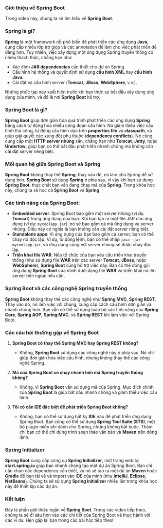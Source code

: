 ### Giới thiệu về Spring Boot

Trong video này, chúng ta sẽ tìm hiểu về **Spring Boot**.

### Spring là gì?
**Spring** là một framework rất phổ biến để phát triển các ứng dụng **Java**, cung cấp nhiều lớp trợ giúp và các annotation để làm cho việc phát triển dễ dàng hơn. Tuy nhiên, việc xây dựng một ứng dụng Spring truyền thống có nhiều thách thức, chẳng hạn như:
- Xác định **JAR dependencies** cần thiết cho dự án Spring.
- Cấu hình hệ thống và quyết định sử dụng **cấu hình XML** hay **cấu hình Java**.
- Cài đặt và cấu hình server (**Tomcat**, **JBoss**, **WebSphere**, v.v.).

Những phức tạp này xuất hiện trước khi bạn thực sự bắt đầu xây dựng ứng dụng của mình, và đó là nơi **Spring Boot** hỗ trợ.

### Spring Boot là gì?
**Spring Boot** giúp đơn giản hóa quá trình phát triển các ứng dụng **Spring** bằng cách tự động hóa nhiều công đoạn cấu hình. Nó giảm thiểu việc cấu hình thủ công, tự động cấu hình dựa trên **properties file** và **classpath**, và giúp giải quyết các xung đột phụ thuộc (**dependency conflicts**). Nó cũng cung cấp một **HTTP server nhúng** sẵn, chẳng hạn như **Tomcat**, **Jetty**, hoặc **Undertow**, giúp bạn có thể bắt đầu phát triển nhanh chóng mà không cần cài đặt server riêng biệt.

### Mối quan hệ giữa Spring Boot và Spring
**Spring Boot** không thay thế **Spring**; thay vào đó, nó làm cho Spring dễ sử dụng hơn. **Spring Boot** sử dụng **Spring** ở phía sau, vì vậy khi bạn sử dụng **Spring Boot**, thực chất bạn vẫn đang chạy mã của **Spring**. Trong khóa học này, chúng ta sẽ học cả **Spring Boot** và **Spring**.

### Các tính năng của Spring Boot:
- **Embedded server**: Spring Boot bao gồm một server nhúng (ví dụ: **Tomcat**) trong ứng dụng của bạn. Khi bạn tạo ra một file JAR cho ứng dụng (ví dụ: `mycoolapp.jar`), nó sẽ bao gồm cả mã ứng dụng và server nhúng. Điều này có nghĩa là bạn không cần cài đặt server riêng biệt.
- **Standalone apps**: Vì ứng dụng của bạn bao gồm cả server, bạn có thể chạy nó độc lập. Ví dụ, từ dòng lệnh, bạn có thể nhập `java -jar mycoolapp.jar`, và ứng dụng cùng với server nhúng sẽ được chạy độc lập.
- **Triển khai file WAR**: Nếu tổ chức của bạn yêu cầu triển khai truyền thống (như sử dụng file **WAR** trên các server **Tomcat**, **JBoss**, hoặc **WebSphere**), **Spring Boot** cũng hỗ trợ việc này. Bạn có thể đóng gói ứng dụng **Spring Boot** của mình dưới dạng file **WAR** và triển khai nó lên server bên ngoài nếu cần.

### Spring Boot và các công nghệ Spring truyền thống
**Spring Boot** không thay thế các công nghệ như **Spring MVC**, **Spring REST**. Thay vào đó, nó làm việc với chúng, cung cấp cách cấu hình đơn giản và nhanh chóng hơn. Bạn vẫn có thể sử dụng toàn bộ các tính năng của **Spring Core**, **Spring AOP**, **Spring MVC**, và **Spring REST** khi làm việc với Spring Boot.

### Các câu hỏi thường gặp về Spring Boot
1. **Spring Boot có thay thế Spring MVC hay Spring REST không?**
   - Không, **Spring Boot** sử dụng các công nghệ này ở phía sau. Nó chỉ giúp đơn giản hóa việc cấu hình, nhưng không thay thế các công nghệ Spring.
   
2. **Mã của Spring Boot có chạy nhanh hơn mã Spring truyền thống không?**
   - Không, vì **Spring Boot** vẫn sử dụng mã của Spring. Mục đích chính của **Spring Boot** là giúp bắt đầu nhanh chóng và giảm thiểu việc cấu hình.

3. **Tôi có cần IDE đặc biệt để phát triển Spring Boot không?**
   - Không, bạn có thể sử dụng bất kỳ **IDE** nào để phát triển ứng dụng Spring Boot. Bạn cũng có thể sử dụng **Spring Tool Suite (STS)**, một bộ plugin miễn phí dành cho Spring, nhưng không bắt buộc. Thậm chí bạn có thể chỉ dùng trình soạn thảo văn bản và **Maven** trên dòng lệnh.

### Spring Initializer
**Spring Boot** cung cấp công cụ **Spring Initializer**, một trang web tại **start.spring.io** giúp bạn nhanh chóng tạo một dự án Spring Boot. Bạn chỉ cần chọn các dependency cần thiết, và nó sẽ tạo ra một dự án **Maven** hoặc **Gradle** để bạn tải về và import vào IDE của mình (như **IntelliJ**, **Eclipse**, **NetBeans**). Chúng ta sẽ sử dụng **Spring Initializer** nhiều lần trong khóa học này để thiết lập các dự án.

### Kết luận
Đây là phần giới thiệu ngắn về **Spring Boot**. Trong các video tiếp theo, chúng ta sẽ đi sâu hơn vào các chi tiết của Spring Boot và thực hành với các ví dụ. Hẹn gặp lại bạn trong các bài học tiếp theo!
